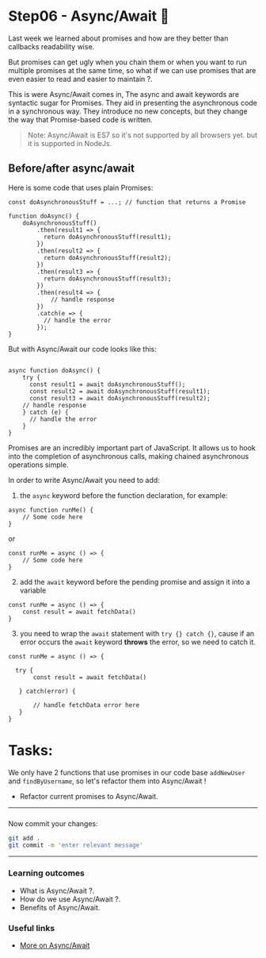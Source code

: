 # Step06 - Async/Await :tada: 

Last week we learned about promises and how are they better than callbacks readability wise.

But promises can get ugly when you chain them or when you want to run multiple promises at the same time, so what if we can use promises that are even easier to read and easier to maintain ?.

This is were Async/Await comes in, The async and await keywords are syntactic sugar for Promises. They aid in presenting the asynchronous code in a synchronous way. They introduce no new concepts, but they change the way that Promise-based code is written.

>Note: Async/Await is ES7 so it's not supported by all browsers yet. but it is supported in NodeJs.

## Before/after async/await

Here is some code that uses plain Promises:

```javascript=
const doAsynchronousStuff = ...; // function that returns a Promise

function doAsync() {
    doAsynchronousStuff()
        .then(result1 => {
          return doAsynchronousStuff(result1);
        })
        .then(result2 => {
          return doAsynchronousStuff(result2);
        })
        .then(result3 => {
          return doAsynchronousStuff(result3);
        })
        .then(result4 => {
            // handle response             
        })
        .catch(e => {
          // handle the error
        });
}
```

But with Async/Await our code looks like this:

```javascript=

async function doAsync() {
    try {
      const result1 = await doAsynchronousStuff();
      const result2 = await doAsynchronousStuff(result1);
      const result3 = await doAsynchronousStuff(result2);
    // handle response       
    } catch (e) {
      // handle the error
    }
} 

```

Promises are an incredibly important part of JavaScript. It allows us to hook into the completion of asynchronous calls, making chained asynchronous operations simple.

In order to write Async/Await you need to add:
1. the `async` keyword before the function declaration, for example:

```javascript=
async function runMe() {
    // Some code here    
}
```

or 

```javascript=
const runMe = async () => {
    // Some code here    
}
```

2. add the `await` keyword before the pending promise and assign it into a variable

```javascript=
const runMe = async () => {
    const result = await fetchData()
}
```

3. you need to wrap the `await` statement with `try {} catch {}`, cause if an error occurs the `await` keyword **throws** the error, so we need to catch it.

```javascript=
const runMe = async () => {

  try {
       const result = await fetchData()
   
   } catch(error) {
   
       // handle fetchData error here       
   }
}
```



# Tasks:

We only have 2 functions that use promises in our code base `addNewUser` and `findByUsername`, so let's refactor them into Async/Await !

- Refactor current promises to Async/Await.

---


### 
Now commit your changes:

```bash
git add .
git commit -m 'enter relevant message'
```


---

### Learning outcomes

- What is Async/Await ?.
- How do we use Async/Await ?.
- Benefits of Async/Await.

### Useful links

- [More on Async/Await](https://dev.to/joannatomassoni/a-beginner-s-guide-to-async-await-1a39)
